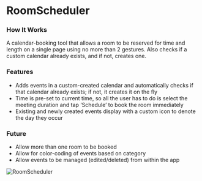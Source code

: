 # RoomScheduler

### How It Works
A calendar-booking tool that allows a room to be reserved for time and length on a single page using no more than 2 gestures. Also checks if a custom calendar already exists, and if not, creates one.

### Features
* Adds events in a custom-created calendar and automatically checks if that calendar already exists; if not, it creates it on the fly
* Time is pre-set to current time, so all the user has to do is select the meeting duration and tap ‘Schedule’ to book the room immediately
* Existing and newly created events display with a custom icon to denote the day they occur

### Future
* Allow more than one room to be booked
* Allow for color-coding of events based on category
* Allow events to be managed (edited/deleted) from within the app

![RoomScheduler](http://imgur.com/RBo44vq.png)